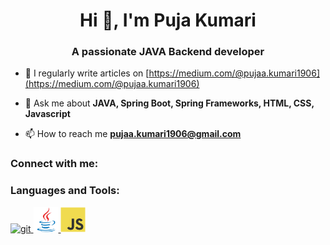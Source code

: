 <h1 align="center">Hi 👋, I'm Puja Kumari</h1>
<h3 align="center">A passionate JAVA Backend developer</h3>

- 📝 I regularly write articles on [https://medium.com/@pujaa.kumari1906](https://medium.com/@pujaa.kumari1906)

- 💬 Ask me about **JAVA, Spring Boot, Spring Frameworks, HTML, CSS, Javascript**

- 📫 How to reach me **pujaa.kumari1906@gmail.com**

<h3 align="left">Connect with me:</h3>
<p align="left">
</p>

<h3 align="left">Languages and Tools:</h3>
<p align="left"> <a href="https://git-scm.com/" target="_blank" rel="noreferrer"> <img src="https://www.vectorlogo.zone/logos/git-scm/git-scm-icon.svg" alt="git" width="40" height="40"/> </a> <a href="https://www.java.com" target="_blank" rel="noreferrer"> <img src="https://raw.githubusercontent.com/devicons/devicon/master/icons/java/java-original.svg" alt="java" width="40" height="40"/> </a> <a href="https://developer.mozilla.org/en-US/docs/Web/JavaScript" target="_blank" rel="noreferrer"> <img src="https://raw.githubusercontent.com/devicons/devicon/master/icons/javascript/javascript-original.svg" alt="javascript" width="40" height="40"/> </a> </p>
